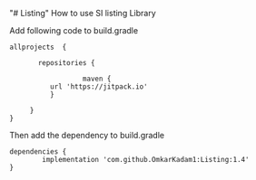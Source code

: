 "# Listing" 
How to use SI listing Library 

Add following code to build.gradle

		
  	allprojects  {
	
	       repositories {
	
	                  maven { 
			  url 'https://jitpack.io' 
			  }
	
	     }
	}
	
  
  
  Then add the dependency to build.gradle
  
  	dependencies {
	        implementation 'com.github.OmkarKadam1:Listing:1.4'
	}
